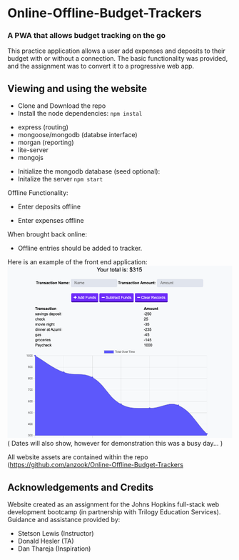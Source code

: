 <!-- //////////////////////////// -->
# Online-Offline-Budget-Trackers
### A PWA that allows budget tracking on the go

This practice application allows a user add expenses and deposits to their budget with or without a connection. The basic functionality was provided, and the assignment was to convert it to a progressive web app.

## Viewing and using the website
<!-- Follow the link to the deployed application above, or  -->

- Clone and Download the repo
- Install the node dependencies:
`npm instal`
* express (routing)
* mongoose/mongodb (databse interface)
* morgan (reporting)
* lite-server
* mongojs
- Initialize the mongodb database (seed optional):
- Initalize the server
`npm start`

Offline Functionality:

  * Enter deposits offline

  * Enter expenses offline

When brought back online:

  * Offline entries should be added to tracker.


Here is an example of the front end application:
![Mainpage Screenshot Demo](assets/ANZ_budget_tracket_SS.png)
( Dates will also show, however for demonstration this was a busy day... )

All website assets are contained within the repo (https://github.com/anzook/Online-Offline-Budget-Trackers


## Acknowledgements and Credits

Website created as an assignment for the Johns Hopkins full-stack web development bootcamp (in partnership with Trilogy Education Services).
Guidance and assistance provided by:
* Stetson Lewis (Instructor)
* Donald Hesler (TA)
* Dan Thareja (Inspiration)